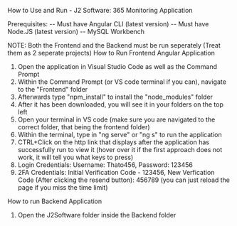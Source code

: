 How to Use and Run - J2 Software: 365 Monitoring Application

Prerequisites:
-- Must have Angular CLI (latest version)
-- Must have Node.JS (latest version)
-- MySQL Workbench

NOTE: Both the Frontend and the Backend must be run seperately (Treat them as 2 seperate projects)
How to Run Frontend Angular Application
1. Open the application in Visual Studio Code as well as the Command Prompt
2. Within the Command Prompt (or VS code terminal if you can), navigate to the "Frontend" folder
3. Afterwards type "npm_install" to install the "node_modules" folder
4. After it has been downloaded, you will see it in your folders on the top left
5. Open your terminal in VS code (make sure you are navigated to the correct folder, that being the frontend folder)
6. Within the terminal, type in "ng serve" or "ng s" to run the application
7. CTRL+Click on the http link that displays after the application has successfully run to view it (hover over it if the first approach does not work, it will tell you what keys to press)
8. Login Credentials: Username: Thato456, Password: 123456
9. 2FA Credentials: Initial Verification Code - 123456, New Verfication Code (After clicking the resend button): 456789 (you can just reload the page if you miss the time limit)

How to run Backend Application
1. Open the J2Software folder inside the Backend folder
